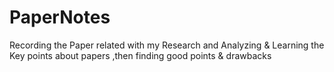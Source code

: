 # PaperNotes
Recording the Paper related with my Research and Analyzing &amp; Learning the Key points about papers ,then finding good points &amp; drawbacks
